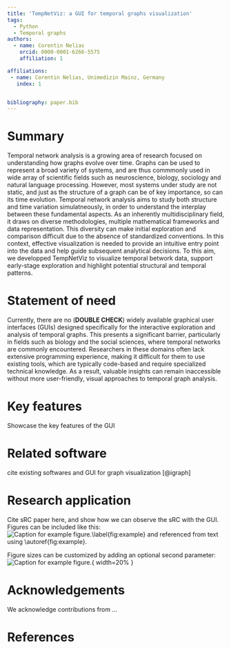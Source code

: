 ```yaml
---
title: 'TempNetViz: a GUI for temporal graphs visualization'
tags:
  - Python
  - Temporal graphs
authors:
  - name: Corentin Nelias
    orcid: 0000-0001-6266-5575
    affiliation: 1

affiliations:
 - name: Corentin Nelias, Unimedizin Mainz, Germany
   index: 1


bibliography: paper.bib
---
```


# Summary

Temporal network analysis is a growing area of research focused on understanding how graphs evolve over time. Graphs can be used to represent a broad variety of systems, and are thus commmonly used in wide array of scientific fields such as neuroscience, biology, sociology and natural language processing. 
However, most systems under study are not static, and just as the structure of a graph can be of key importance, so can its time evolution. Temporal network analysis aims to study both structure and time variation simulatneously, in order to understand the interplay between these fundamental aspects.
As an inherently multidisciplinary field, it draws on diverse methodologies, multiple mathematical frameworks and data representation. This diversity can make initial exploration and comparison difficult due to the absence of standardized conventions.
In this context, effective visualization is needed to provide an intuitive entry point into the data and help guide subsequent analytical decisions. To this aim, we developped TempNetViz to visualize temporal betwork data, support early-stage exploration and highlight potential structural and temporal patterns.

# Statement of need
Currently, there are no (**DOUBLE CHECK**) widely available graphical user interfaces (GUIs) designed specifically for the interactive exploration and analysis of temporal graphs. This presents a significant barrier, particularly in fields such as biology and the social sciences, where temporal networks are commonly encountered. 
Researchers in these domains often lack extensive programming experience, making it difficult for them to use existing tools, which are typically code-based and require specialized technical knowledge. As a result, valuable insights can remain inaccessible without more user-friendly, visual approaches to temporal graph analysis.

# Key features
Showcase the key features of the GUI

# Related software
cite existing softwares and GUI for graph visualization
 [@igraph] 

# Research application
Cite sRC paper here, and show how we can observe the sRC with the GUI.
Figures can be included like this:
![Caption for example figure.\label{fig:example}](figure.png)
and referenced from text using \autoref{fig:example}.

Figure sizes can be customized by adding an optional second parameter:
![Caption for example figure.](figure.png){ width=20% }

# Acknowledgements

We acknowledge contributions from ...

# References
